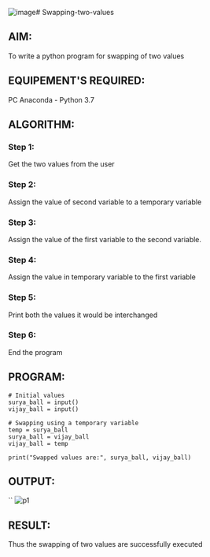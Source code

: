 ![image](https://github.com/Balaji-Jothiramalingam/Swapping-two-values/assets/114234865/8719b707-d039-4ef8-9e97-3b391080cf8c)# Swapping-two-values
## AIM:
To write a python program for swapping of two values
## EQUIPEMENT'S REQUIRED: 
PC
Anaconda - Python 3.7
## ALGORITHM: 
### Step 1:
Get the two values from the user
### Step 2: 
Assign the value of second variable to a temporary variable 
### Step 3: 
Assign the value of the first variable to the second variable.
### Step 4:  
Assign the value in temporary variable to the first variable
### Step 5: 
Print both the values it would be interchanged
### Step 6: 
End the program
## PROGRAM:
```
# Initial values
surya_ball = input()
vijay_ball = input()

# Swapping using a temporary variable
temp = surya_ball
surya_ball = vijay_ball
vijay_ball = temp

print("Swapped values are:", surya_ball, vijay_ball)

````
## OUTPUT:

``
![p1](https://github.com/Balaji-Jothiramalingam/Swapping-two-values/assets/114234865/c69fce5a-e6d5-4cf3-886c-7cd88e0e9adf)



## RESULT:
Thus the swapping of two values are successfully executed



